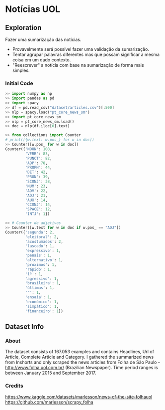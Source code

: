 # Notícias UOL
## Exploration

Fazer uma sumarização das notícias.
- Provavelmente será possível fazer uma validação da sumarização.
- Tentar agrupar palavras diferentes mas que possam significar a mesma coisa em um dado contexto.
- "Reescrever" a notícia com base na sumarização de forma mais simples.

### Initial Code

```python
>> import numpy as np
>> import pandas as pd
>> import spacy
>> df = pd.read_csv("dataset/articles.csv")[:500]
>> nlp = spacy.load("pt_core_news_sm")
>> import pt_core_news_sm
>> nlp = pt_core_news_sm.load()
>> doc = nlp(df.iloc[0].text)
```
```python
>> from collections import Counter
# print([{w.text: w.pos_} for w in doc])
>> Counter([w.pos_ for w in doc])
Counter({'NOUN': 108,
         'VERB': 83,
         'PUNCT': 82,
         'ADP': 78,
         'PROPN': 44,
         'DET': 42,
         'PRON': 39,
         'SCONJ': 38,
         'NUM': 23,
         'ADV': 22,
         'ADJ': 21,
         'AUX': 14,
         'CCONJ': 14,
         'SPACE': 12,
         'INTJ': 1})
```
```python
>> # Counter de adjetivos
>> Counter([w.text for w in doc if w.pos_ == "ADJ"])
Counter({'segunda': 2,
         'eleitoral': 2,
         'acostumados': 2,
         'lascado': 1,
         'expressivo': 1,
         'penais': 1,
         'alternativo': 1,
         'próximos': 1,
         'rápido': 1,
         '1º': 1,
         'agressivo': 1,
         'brasileira': 1,
         'últimas': 1,
         '"': 1,
         'ensaia': 1,
         'econômico': 1,
         'simpático': 1,
         'financeiro': 1})
```


## Dataset Info
### About

The dataset consists of 167.053 examples and contains Headlines, Url of Article, Complete Article and Category. I gathered the summarized news from Inshorts and only scraped the news articles from Folha de São Paulo - http://www.folha.uol.com.br/ (Brazilian Newspaper). Time period ranges is between January 2015 and September 2017.

### Credits

https://www.kaggle.com/datasets/marlesson/news-of-the-site-folhauol
https://github.com/marlesson/scrapy_folha